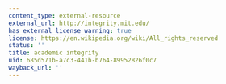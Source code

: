```yaml
---
content_type: external-resource
external_url: http://integrity.mit.edu/
has_external_license_warning: true
license: https://en.wikipedia.org/wiki/All_rights_reserved
status: ''
title: academic integrity
uid: 685d571b-a7c3-441b-b764-89952826f0c7
wayback_url: ''
---
```

